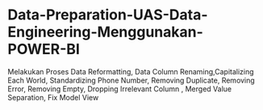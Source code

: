 # Data-Preparation-UAS-Data-Engineering-Menggunakan-POWER-BI
Melakukan Proses Data Reformatting, Data Column Renaming,Capitalizing Each World, Standardizing Phone Number, Removing Duplicate, Removing Error, Removing Empty, Dropping Irrelevant Column , Merged Value Separation, Fix Model View
